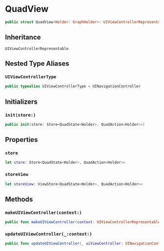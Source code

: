 # QuadView

``` swift
public struct QuadView<Holder:​ GraphHolder>:​ UIViewControllerRepresentable
```

## Inheritance

`UIViewControllerRepresentable`

## Nested Type Aliases

### `UIViewControllerType`

``` swift
public typealias UIViewControllerType = UINavigationController
```

## Initializers

### `init(store:​)`

``` swift
public init(store:​ Store<QuadState<Holder>, QuadAction<Holder>>)
```

## Properties

### `store`

``` swift
let store:​ Store<QuadState<Holder>, QuadAction<Holder>>
```

### `storeView`

``` swift
let storeView:​ ViewStore<QuadState<Holder>, QuadAction<Holder>>
```

## Methods

### `makeUIViewController(context:​)`

``` swift
public func makeUIViewController(context:​ UIViewControllerRepresentableContext<QuadView<Holder>>) -> UINavigationController
```

### `updateUIViewController(_:​context:​)`

``` swift
public func updateUIViewController(_ uiViewController:​ UINavigationController, context:​ UIViewControllerRepresentableContext<QuadView<Holder>>)
```

